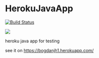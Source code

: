 # HerokuJavaApp

[![Build Status](https://travis-ci.org/bogdantudor74/KeycloackWaffleAuthenticator.svg?branch=master)](https://travis-ci.org/bogdantudor74/KeycloackWaffleAuthenticator)

<a href="https://zenhub.com"><img src="https://raw.githubusercontent.com/ZenHubIO/support/master/zenhub-badge.png"></a>

heroku java app for testing

see it on https://bogdanjh1.herokuapp.com/

